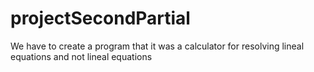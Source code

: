 # projectSecondPartial
We have to create a program that it was a calculator for resolving lineal equations  and not lineal equations
